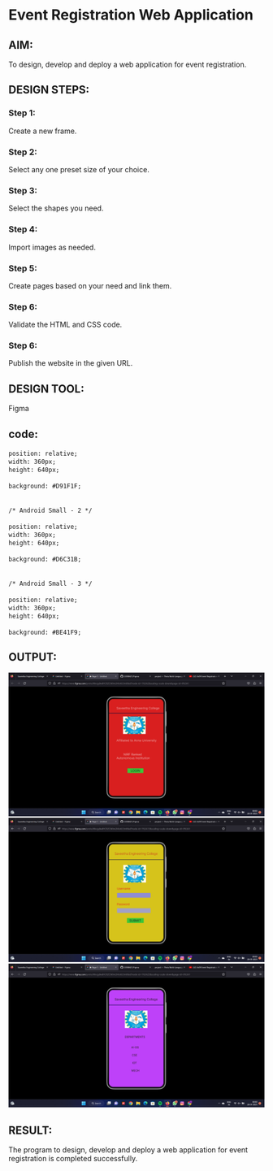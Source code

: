 # Event Registration Web Application

## AIM:
To design, develop and deploy a web application for event registration.

## DESIGN STEPS:

### Step 1:
Create a new frame.

### Step 2:
Select any one preset size of your choice.

### Step 3:
Select the shapes you need.

### Step 4:
Import images as needed.

### Step 5:
Create pages based on your need and link them.

### Step 6:

Validate the HTML and CSS code.

### Step 6:

Publish the website in the given URL.

## DESIGN TOOL:
Figma

## code:
```
position: relative;
width: 360px;
height: 640px;

background: #D91F1F;


/* Android Small - 2 */

position: relative;
width: 360px;
height: 640px;

background: #D6C31B;


/* Android Small - 3 */

position: relative;
width: 360px;
height: 640px;

background: #BE41F9;
```
## OUTPUT:
![Output](./out1.png)
![Output](./out2.png)
![Output](./out3.png)
## RESULT:
The program to design, develop and deploy a web application for event registration is completed successfully.